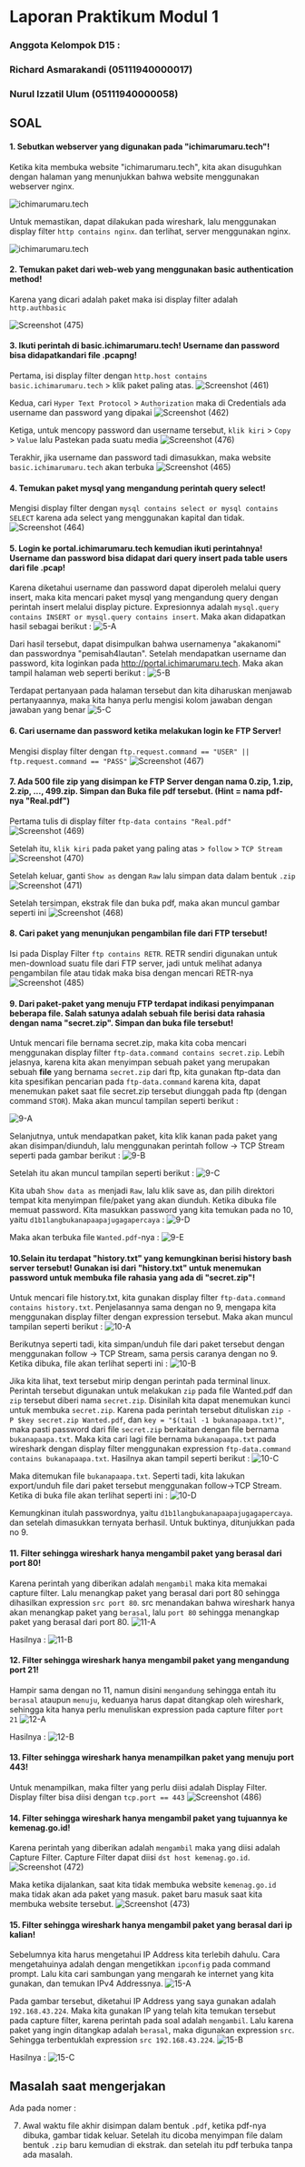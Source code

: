 # Laporan Praktikum Modul 1

### Anggota  Kelompok D15 :

### Richard Asmarakandi (05111940000017)

### Nurul Izzatil Ulum (05111940000058)



## SOAL

#### 1. Sebutkan webserver yang digunakan pada "ichimarumaru.tech"!

Ketika kita membuka website "ichimarumaru.tech", kita akan disuguhkan dengan halaman yang menunjukkan bahwa website menggunakan webserver nginx.

![ichimarumaru.tech](/pictures/1-A.png)

Untuk memastikan, dapat dilakukan pada wireshark, lalu menggunakan display filter `http contains nginx`. dan terlihat, server menggunakan nginx.

![ichimarumaru.tech](/pictures/1-B.png)

#### 2. Temukan paket dari web-web yang menggunakan basic authentication method!

Karena yang dicari adalah paket maka isi display filter adalah `http.authbasic`

![Screenshot (475)](https://user-images.githubusercontent.com/76694068/134185295-02284804-a8c8-4f57-a8e4-0808a4822d1a.png)


#### 3. Ikuti perintah di basic.ichimarumaru.tech! Username dan password bisa didapatkandari file .pcapng!

Pertama, isi display filter dengan `http.host contains basic.ichimarumaru.tech` > klik paket paling atas.
![Screenshot (461)](https://user-images.githubusercontent.com/76694068/134185981-b4914c75-d362-4740-acfc-8a3432a88ee9.png)

Kedua, cari `Hyper Text Protocol` > `Authorization` maka di Credentials ada username dan password yang dipakai
![Screenshot (462)](https://user-images.githubusercontent.com/76694068/134185997-4d96d446-b5cf-4238-9b85-8916d0eeb1b2.png)

Ketiga, untuk mencopy password dan username tersebut, `klik kiri` > `Copy` > `Value` lalu Pastekan pada suatu media 
![Screenshot (476)](https://user-images.githubusercontent.com/76694068/134186808-a653d696-4dc0-4628-aca5-6fdf1af602c8.png)

Terakhir, jika username dan password tadi dimasukkan, maka website `basic.ichimarumaru.tech` akan terbuka
![Screenshot (465)](https://user-images.githubusercontent.com/76694068/134186001-eee6f033-8d05-44cc-baea-e16a7cb4d784.png)

#### 4. Temukan paket mysql yang mengandung perintah query select!

Mengisi display filter dengan `mysql contains select or mysql contains SELECT` karena ada select yang menggunakan kapital dan tidak.
![Screenshot (464)](https://user-images.githubusercontent.com/76694068/134187633-05e65f2d-4981-4f8d-bc3a-b1f0c5e1fd8c.png)


#### 5. Login ke portal.ichimarumaru.tech kemudian ikuti perintahnya! Username dan password bisa didapat dari query insert pada table users dari file .pcap!

Karena diketahui username dan password dapat diperoleh melalui query insert, maka kita mencari paket mysql yang mengandung query dengan perintah insert melalui display picture. Expresionnya adalah `mysql.query contains INSERT or mysql.query contains insert`. Maka akan didapatkan hasil sebagai berikut :
![5-A](pictures/5-A.png)

Dari hasil tersebut, dapat disimpulkan bahwa usernamenya "akakanomi" dan passwordnya "pemisah4lautan". Setelah mendapatkan username dan password, kita loginkan pada http://portal.ichimarumaru.tech. Maka akan tampil halaman web seperti berikut :
![5-B](pictures/5-B.png)

Terdapat pertanyaan pada halaman tersebut dan kita diharuskan menjawab pertanyaannya, maka kita hanya perlu mengisi kolom jawaban dengan jawaban yang benar
![5-C](pictures/5-C.png)

#### 6. Cari username dan password ketika melakukan login ke FTP Server!

Mengisi display filter dengan `ftp.request.command == "USER" || ftp.request.command == "PASS"`
![Screenshot (467)](https://user-images.githubusercontent.com/76694068/134188079-24747c98-55b8-47b6-8286-2b45bbbe8cc5.png)


#### 7. Ada 500 file zip yang disimpan ke FTP Server dengan nama 0.zip, 1.zip, 2.zip, ..., 499.zip. Simpan dan Buka file pdf tersebut. (Hint = nama pdf-nya "Real.pdf")

Pertama tulis di display filter `ftp-data contains "Real.pdf"`
![Screenshot (469)](https://user-images.githubusercontent.com/76694068/134457220-43cb3300-1ca1-4606-ae16-0003e8d947b2.png)

Setelah itu, `klik kiri` pada paket yang paling atas > `follow` > `TCP Stream`
![Screenshot (470)](https://user-images.githubusercontent.com/76694068/134457223-fcdd61f5-a8b6-493a-b2bc-508e60418165.png)

Setelah keluar, ganti `Show as` dengan `Raw` lalu simpan data dalam bentuk `.zip`
![Screenshot (471)](https://user-images.githubusercontent.com/76694068/134457225-23dbe95a-d2a5-4fb3-8906-8a32024866f4.png)

Setelah tersimpan, ekstrak file dan buka pdf, maka akan muncul gambar seperti ini
![Screenshot (468)](https://user-images.githubusercontent.com/76694068/134457216-46ce016b-7f99-4524-808c-79bf450f1b24.png)


#### 8. Cari paket yang menunjukan pengambilan file dari FTP tersebut!

Isi pada Display Filter `ftp contains RETR`. RETR sendiri digunakan untuk men-download suatu file dari FTP server, jadi untuk melihat adanya pengambilan file atau tidak maka bisa dengan mencari RETR-nya
![Screenshot (485)](https://user-images.githubusercontent.com/76694068/134457743-da970cce-2fa0-4e97-81bb-b5e1a278f195.png)


#### 9. Dari paket-paket yang menuju FTP terdapat indikasi penyimpanan beberapa file. Salah satunya adalah sebuah file berisi data rahasia dengan nama "secret.zip". Simpan dan buka file tersebut!

Untuk mencari file bernama secret.zip, maka kita coba mencari menggunakan display filter `ftp-data.command contains secret.zip`. Lebih jelasnya, karena kita akan menyimpan sebuah paket yang merupakan sebuah **file** yang bernama `secret.zip` dari ftp, kita gunakan ftp-data dan kita spesifikan pencarian pada `ftp-data.command` karena kita, dapat menemukan paket saat file secret.zip tersebut diunggah pada ftp (dengan command `STOR`). Maka akan muncul tampilan seperti berikut :

![9-A](pictures/9-A.png)

Selanjutnya, untuk mendapatkan paket, kita klik kanan pada paket yang akan disimpan/diunduh, lalu menggunakan perintah follow -> TCP Stream seperti pada gambar berikut :
![9-B](pictures/9-B.png)

Setelah itu akan muncul tampilan seperti berikut :
![9-C](pictures/9-C.png)

Kita ubah `Show data as` menjadi `Raw`, lalu klik save as, dan pilih direktori tempat kita menyimpan file/paket yang akan diunduh. Ketika dibuka file memuat password. Kita masukkan password yang kita temukan pada no 10, yaitu `d1b1langbukanapaapajugagapercaya` :
![9-D](pictures/9-D.png)

Maka akan terbuka file `Wanted.pdf`-nya :
![9-E](pictures/9-E.png)

#### 10.Selain itu terdapat "history.txt" yang kemungkinan berisi history bash server tersebut! Gunakan isi dari "history.txt" untuk menemukan password untuk membuka file rahasia yang ada di "secret.zip"!

Untuk mencari file history.txt, kita gunakan display filter `ftp-data.command contains history.txt`. Penjelasannya sama dengan no 9, mengapa kita menggunakan display filter dengan expression tersebut. Maka akan muncul tampilan seperti berikut :
![10-A](pictures/10-A.png)

Berikutnya seperti tadi, kita simpan/unduh file dari paket tersebut dengan menggunakan follow -> TCP Stream, sama persis caranya dengan no 9. Ketika dibuka, file akan terlihat seperti ini :
![10-B](pictures/10-B.png)

Jika kita lihat, text tersebut mirip dengan perintah pada terminal linux. Perintah tersebut digunakan untuk melakukan `zip` pada file Wanted.pdf dan `zip` tersebut diberi nama `secret.zip`. Disinilah kita dapat menemukan kunci untuk membuka `secret.zip`. Karena pada perintah tersebut dituliskan `zip -P $key secret.zip Wanted.pdf`, dan `key = "$(tail -1 bukanapaapa.txt)"`, maka pasti password dari file `secret.zip` berkaitan dengan file bernama `bukanapaapa.txt`. Maka kita cari lagi file bernama `bukanapaapa.txt` pada wireshark dengan display filter menggunakan expression `ftp-data.command contains bukanapaapa.txt`. Hasilnya akan tampil seperti berikut :
![10-C](pictures/10-C.png)

Maka ditemukan file `bukanapaapa.txt`. Seperti tadi, kita lakukan export/unduh file dari paket tersebut menggunakan follow->TCP Stream. Ketika di buka file akan terlihat seperti ini :
![10-D](pictures/10-D.png)

Kemungkinan itulah passwordnya, yaitu `d1b1langbukanapaapajugagapercaya`. dan setelah dimasukkan ternyata berhasil. Untuk buktinya, ditunjukkan pada no 9.

#### 11. Filter sehingga wireshark hanya mengambil paket yang berasal dari port 80!

Karena perintah yang diberikan adalah `mengambil` maka kita memakai capture filter. Lalu menangkap paket yang berasal dari port 80 sehingga dihasilkan expression `src port 80`. src menandakan bahwa wireshark hanya akan menangkap paket yang `berasal`, lalu `port 80` sehingga menangkap paket yang berasal dari port 80.
![11-A](pictures/11-A.png)

Hasilnya :
![11-B](pictures/11-B.png)

#### 12. Filter sehingga wireshark hanya mengambil paket yang mengandung port 21!

Hampir sama dengan no 11, namun disini `mengandung` sehingga entah itu `berasal` ataupun `menuju`, keduanya harus dapat ditangkap oleh wireshark, sehingga kita hanya perlu menuliskan expression pada capture filter `port 21`
![12-A](pictures/12-A.png)

Hasilnya :
![12-B](pictures/12-B.png)

#### 13. Filter sehingga wireshark hanya menampilkan paket yang menuju port 443!

Untuk menampilkan, maka filter yang perlu diisi adalah Display Filter. Display filter bisa diisi dengan `tcp.port == 443`
![Screenshot (486)](https://user-images.githubusercontent.com/76694068/134457943-8a0b4d08-3918-4b8a-adc8-c796bf00d9b0.png)


#### 14. Filter sehingga wireshark hanya mengambil paket yang tujuannya ke kemenag.go.id!

Karena perintah yang diberikan adalah `mengambil` maka yang diisi adalah Capture Filter. Capture Filter dapat diisi `dst host kemenag.go.id`.
![Screenshot (472)](https://user-images.githubusercontent.com/76694068/134458073-80c76992-5855-45cb-8040-7d8234dbc361.png)

Maka ketika dijalankan, saat kita tidak membuka website `kemenag.go.id` maka tidak akan ada paket yang masuk. paket baru masuk saat kita membuka website tersebut.
![Screenshot (473)](https://user-images.githubusercontent.com/76694068/134458075-607583da-dfab-4269-8b63-88e453329361.png)


#### 15. Filter sehingga wireshark hanya mengambil paket yang berasal dari ip kalian!

Sebelumnya kita harus mengetahui IP Address kita terlebih dahulu. Cara mengetahuinya adalah dengan mengetikkan `ipconfig` pada command prompt. Lalu kita cari sambungan yang mengarah ke internet yang kita gunakan, dan temukan IPv4 Addressnya.
![15-A](pictures/15-A.png)

Pada gambar tersebut, diketahui IP Address yang saya gunakan adalah `192.168.43.224`. Maka kita gunakan IP yang telah kita temukan tersebut pada capture filter, karena perintah pada soal adalah `mengambil`. Lalu karena paket yang ingin ditangkap adalah `berasal`, maka digunakan expression `src`. Sehingga terbentuklah expression `src 192.168.43.224`.
![15-B](pictures/15-B.png)

Hasilnya :
![15-C](pictures/15-C.png)


## Masalah saat mengerjakan

Ada pada nomer :

7. Awal waktu file akhir disimpan dalam bentuk `.pdf`, ketika pdf-nya dibuka, gambar tidak keluar. Setelah itu dicoba menyimpan file dalam bentuk `.zip` baru kemudian di ekstrak. dan setelah itu pdf terbuka tanpa ada masalah.
